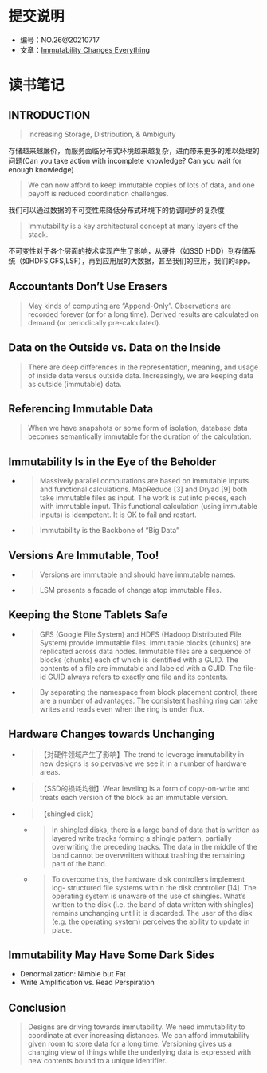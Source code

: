 # 提交说明
- 编号：NO.26@20210717
- 文章：[Immutability Changes Everything](http://cidrdb.org/cidr2015/Papers/CIDR15_Paper16.pdf)

# 读书笔记

## INTRODUCTION
> Increasing Storage, Distribution, & Ambiguity

存储越来越廉价，而服务面临分布式环境越来越复杂，进而带来更多的难以处理的问题(Can you take action with incomplete knowledge? Can you wait for enough knowledge)
>  We can now afford to keep immutable copies of lots of data, and one payoff is reduced coordination challenges.

我们可以通过数据的不可变性来降低分布式环境下的协调同步的复杂度

> Immutability is a key architectural concept at many layers of the stack.

不可变性对于各个层面的技术实现产生了影响，从硬件（如SSD HDD）到存储系统（如HDFS,GFS,LSF），再到应用层的大数据，甚至我们的应用，我们的app。

## Accountants Don’t Use Erasers
> May kinds of computing are “Append-Only”. Observations are recorded forever (or for a long time). Derived results are calculated on demand (or periodically pre-calculated).

##  Data on the Outside vs. Data on the Inside
> There are deep differences in the representation, meaning, and usage of inside data versus outside data. Increasingly, we are keeping data as outside (immutable) data.

## Referencing Immutable Data
> When we have snapshots or some form of isolation, database data becomes semantically immutable for the duration of the calculation.

## Immutability Is in the Eye of the Beholder
- > Massively parallel computations are based on immutable inputs and functional calculations. MapReduce [3] and Dryad [9] both take immutable files as input. The work is cut into pieces, each with immutable input. This functional calculation (using immutable inputs) is idempotent. It is OK to fail and restart.
- > Immutability is the Backbone of “Big Data”

## Versions Are Immutable, Too!
- > Versions are immutable and should have immutable names.
- > LSM presents a facade of change atop immutable files.

## Keeping the Stone Tablets Safe
- > GFS (Google File System) and HDFS (Hadoop Distributed File System) provide immutable files. Immutable blocks (chunks) are replicated across data nodes. Immutable files are a sequence of blocks (chunks) each of which is identified with a GUID. The contents of a file are immutable and labeled with a GUID. The file-id GUID always refers to exactly one file and its contents.
- > By separating the namespace from block placement control, there are a number of advantages. The consistent hashing ring can take writes and reads even when the ring is under flux.

## Hardware Changes towards Unchanging
- > 【对硬件领域产生了影响】The trend to leverage immutability in new designs is so pervasive we see it in a number of hardware areas.
- > 【SSD的损耗均衡】Wear leveling is a form of copy-on-write and treats each version of the block as an immutable version.
- > 【shingled disk】
    - > In shingled disks, there is a large band of data that is written as layered write tracks forming a shingle pattern, partially overwriting the preceding tracks. The data in the middle of the band cannot be overwritten without trashing the remaining part of the band.
    - > To overcome this, the hardware disk controllers implement log- structured file systems within the disk controller [14]. The operating system is unaware of the use of shingles. What’s written to the disk (i.e. the band of data written with shingles) remains unchanging until it is discarded. The user of the disk (e.g. the operating system) perceives the ability to update in place.
## Immutability May Have Some Dark Sides
- Denormalization: Nimble but Fat
- Write Amplification vs. Read Perspiration

## Conclusion
> Designs are driving towards immutability. We need immutability to coordinate at ever increasing distances. We can afford immutability given room to store data for a long time. Versioning gives us a changing view of things while the underlying data is expressed with new contents bound to a unique identifier.